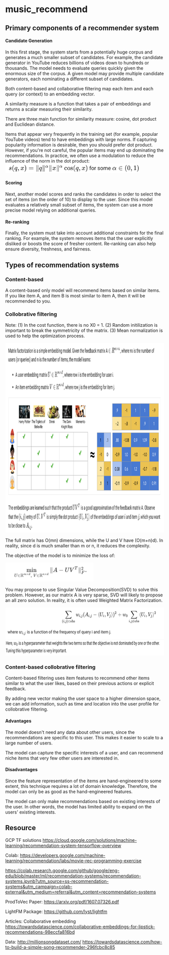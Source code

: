 # music_recommend

## Primary components of a recommender system

#### Candidate Generation
In this first stage, the system starts from a potentially huge corpus and generates a much smaller subset of candidates. For example, the candidate generator in YouTube reduces billions of videos down to hundreds or thousands. The model needs to evaluate queries quickly given the enormous size of the corpus. A given model may provide multiple candidate generators, each nominating a different subset of candidates.

Both content-based and collaborative filtering map each item and each query (or context) to an embedding vector.

A similarity measure is a function that takes a pair of embeddings and returns a scalar measuring their similarity. 

There are three main function for similarity measure: cosine, dot product and Euclidean distance.

Items that appear very frequently in the training set (for example, popular YouTube videos) tend to have embeddings with large norms. If capturing popularity information is desirable, then you should prefer dot product. However, if you're not careful, the popular items may end up dominating the recommendations. In practice, we often use a modulation to reduce the influence of the norm in the dot product: <img src = images/dot_product_eq.png height = 30>

#### Scoring
Next, another model scores and ranks the candidates in order to select the set of items (on the order of 10) to display to the user. Since this model evaluates a relatively small subset of items, the system can use a more precise model relying on additional queries.

#### Re-ranking
Finally, the system must take into account additional constraints for the final ranking. For example, the system removes items that the user explicitly disliked or boosts the score of fresher content. Re-ranking can also help ensure diversity, freshness, and fairness.

## Types of recommendation systems

### Content-based 

A content-based only model will recommend items based on similar items. If you like item A, and item B is most similar to item A, then it will be recommended to you.

### Collobrative filtering

Note: (1) In the cost function, there is no X0 = 1. (2) Random initilization is important to break the symmetricity of the matrix. (3) Mean normalization is used to help the optimization process.

<img src = images/MF.png height = 600>

The full matrix has O(mn) dimensions, while the U and V have (O(m+n)d). In reality, since d is much smaller than m or n, it reduces the complexity. 

The objective of the model is to minimize the loss of:

<img src = images/loss.png height = 60>

You may propose to use Singular Value Decomposition(SVD) to solve this problem. However, as our matrix A is very sparse, SVD will likely to propose an all zero solution. In reality, it is often used Weighted Matrix Factorization.

<img src = images/WFM1.png height = 100>

<img src = images/WFM2.png height = 50>


### Content-based collobrative filtering

Content-based filtering uses item features to recommend other items similar to what the user likes, based on their previous actions or explicit feedback.

By adding new vector making the user space to a higher dimension space, we can add information, such as time and location into the user profile for collobrative filtering. 

#### Advantages

The model doesn't need any data about other users, since the recommendations are specific to this user. This makes it easier to scale to a large number of users.

The model can capture the specific interests of a user, and can recommend niche items that very few other users are interested in.

#### Disadvantages

Since the feature representation of the items are hand-engineered to some extent, this technique requires a lot of domain knowledge. Therefore, the model can only be as good as the hand-engineered features.

The model can only make recommendations based on existing interests of the user. In other words, the model has limited ability to expand on the users' existing interests.


## Resource

GCP TF solutions
https://cloud.google.com/solutions/machine-learning/recommendation-system-tensorflow-overview

Colab:
https://developers.google.com/machine-learning/recommendation/labs/movie-rec-programming-exercise

https://colab.research.google.com/github/google/eng-edu/blob/master/ml/recommendation-systems/recommendation-systems.ipynb?utm_source=ss-recommendation-systems&utm_campaign=colab-external&utm_medium=referral&utm_content=recommendation-systems


ProdToVec Paper:
https://arxiv.org/pdf/1607.07326.pdf

LightFM Package:
https://github.com/lyst/lightfm

Articles:
Collaborative embedding https://towardsdatascience.com/collaborative-embeddings-for-lipstick-recommendations-98eccfa816bd


Data:
http://millionsongdataset.com/
https://towardsdatascience.com/how-to-build-a-simple-song-recommender-296fcbc8c85
